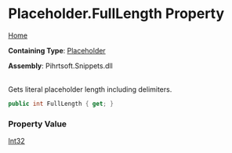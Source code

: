 # Placeholder\.FullLength Property

[Home](../../../../README.md)

**Containing Type**: [Placeholder](../README.md)

**Assembly**: Pihrtsoft\.Snippets\.dll

\
Gets literal placeholder length including delimiters\.

```csharp
public int FullLength { get; }
```

### Property Value

[Int32](https://docs.microsoft.com/en-us/dotnet/api/system.int32)

